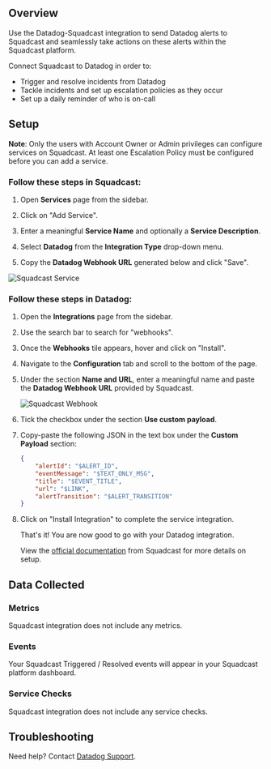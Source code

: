 ## Overview

Use the Datadog-Squadcast integration to send Datadog alerts to Squadcast and seamlessly take actions on these alerts within the Squadcast platform.

Connect Squadcast to Datadog in order to:
- Trigger and resolve incidents from Datadog
- Tackle incidents and set up escalation policies as they occur
- Set up a daily reminder of who is on-call

## Setup

**Note**:
Only the users with Account Owner or Admin privileges can configure services on Squadcast.
At least one Escalation Policy must be configured before you can add a service.

### Follow these steps in Squadcast:

1. Open **Services** page from the sidebar.

2. Click on "Add Service".

3. Enter a meaningful **Service Name** and optionally a **Service Description**.

4. Select **Datadog** from the **Integration Type** drop-down menu.

5. Copy the **Datadog Webhook URL** generated below and click "Save".

![Squadcast Service][1]

### Follow these steps in Datadog:

1. Open the **Integrations** page from the sidebar.

2. Use the search bar to search for "webhooks".

3. Once the **Webhooks** tile appears, hover and click on "Install".

4. Navigate to the **Configuration** tab and scroll to the bottom of the page.

5. Under the section **Name and URL**, enter a meaningful name and paste the **Datadog Webhook URL** provided by Squadcast.

    ![Squadcast Webhook][2]

6. Tick the checkbox under the section **Use custom payload**.
7. Copy-paste the following JSON in the text box under the **Custom Payload** section:

    ```json
    {
        "alertId": "$ALERT_ID",
        "eventMessage": "$TEXT_ONLY_MSG",
        "title": "$EVENT_TITLE",
        "url": "$LINK",
        "alertTransition": "$ALERT_TRANSITION"
    }
    ```

8. Click on "Install Integration" to complete the service integration.

    That's it! You are now good to go with your Datadog integration.

    View the [official documentation][3] from Squadcast for more details on setup.

## Data Collected
### Metrics

Squadcast integration does not include any metrics.

### Events

Your Squadcast Triggered / Resolved events will appear in your Squadcast platform dashboard.

### Service Checks

Squadcast integration does not include any service checks.

## Troubleshooting
Need help? Contact [Datadog Support][4].

[1]: https://raw.githubusercontent.com/DataDog/integrations-extras/squadcast/squadcast/images/datadog-service.png
[2]: https://raw.githubusercontent.com/DataDog/integrations-extras/squadcast/squadcast/images/datadog-webhook.png
[3]: https://support.squadcast.com/docs/datadog
[4]: https://docs.datadoghq.com/help/
